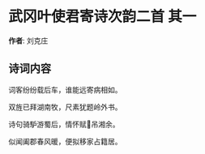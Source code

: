 # 武冈叶使君寄诗次韵二首  其一

**作者**: 刘克庄

## 诗词内容

词客纷纷载后车，谁能远寄病相如。

双旌已拜湖南牧，尺素犹题岭外书。

诗句骑馿游蜀后，情怀赋𫛳吊湘余。

似闻阖郡春风暖，便拟移家占籍居。

